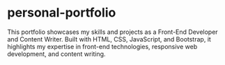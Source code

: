 # personal-portfolio
This portfolio showcases my skills and projects as a Front-End Developer and Content Writer. Built with HTML, CSS, JavaScript, and Bootstrap, it highlights my expertise in front-end technologies, responsive web development, and content writing. 
